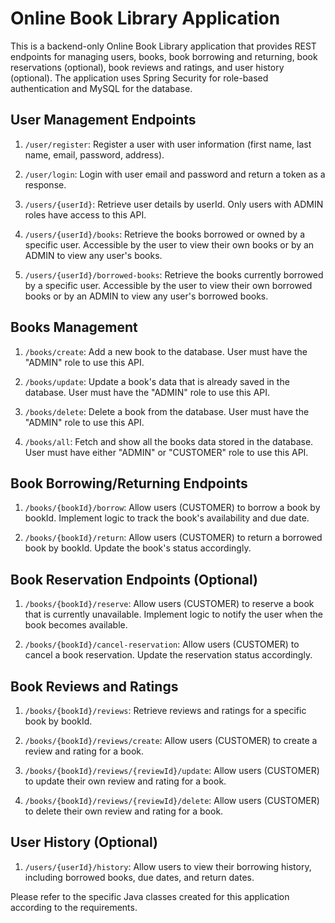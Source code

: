 # Online Book Library Application

This is a backend-only Online Book Library application that provides REST endpoints for managing users, books, book borrowing and returning, book reservations (optional), book reviews and ratings, and user history (optional). The application uses Spring Security for role-based authentication and MySQL for the database.

## User Management Endpoints

1. `/user/register`: Register a user with user information (first name, last name, email, password, address).

2. `/user/login`: Login with user email and password and return a token as a response.

3. `/users/{userId}`: Retrieve user details by userId. Only users with ADMIN roles have access to this API.

4. `/users/{userId}/books`: Retrieve the books borrowed or owned by a specific user. Accessible by the user to view their own books or by an ADMIN to view any user's books.

5. `/users/{userId}/borrowed-books`: Retrieve the books currently borrowed by a specific user. Accessible by the user to view their own borrowed books or by an ADMIN to view any user's borrowed books.

## Books Management

1. `/books/create`: Add a new book to the database. User must have the "ADMIN" role to use this API.

2. `/books/update`: Update a book's data that is already saved in the database. User must have the "ADMIN" role to use this API.

3. `/books/delete`: Delete a book from the database. User must have the "ADMIN" role to use this API.

4. `/books/all`: Fetch and show all the books data stored in the database. User must have either "ADMIN" or "CUSTOMER" role to use this API.

## Book Borrowing/Returning Endpoints

1. `/books/{bookId}/borrow`: Allow users (CUSTOMER) to borrow a book by bookId. Implement logic to track the book's availability and due date.

2. `/books/{bookId}/return`: Allow users (CUSTOMER) to return a borrowed book by bookId. Update the book's status accordingly.

## Book Reservation Endpoints (Optional)

1. `/books/{bookId}/reserve`: Allow users (CUSTOMER) to reserve a book that is currently unavailable. Implement logic to notify the user when the book becomes available.

2. `/books/{bookId}/cancel-reservation`: Allow users (CUSTOMER) to cancel a book reservation. Update the reservation status accordingly.

## Book Reviews and Ratings

1. `/books/{bookId}/reviews`: Retrieve reviews and ratings for a specific book by bookId.

2. `/books/{bookId}/reviews/create`: Allow users (CUSTOMER) to create a review and rating for a book.

3. `/books/{bookId}/reviews/{reviewId}/update`: Allow users (CUSTOMER) to update their own review and rating for a book.

4. `/books/{bookId}/reviews/{reviewId}/delete`: Allow users (CUSTOMER) to delete their own review and rating for a book.

## User History (Optional)

1. `/users/{userId}/history`: Allow users to view their borrowing history, including borrowed books, due dates, and return dates.

Please refer to the specific Java classes created for this application according to the requirements.
